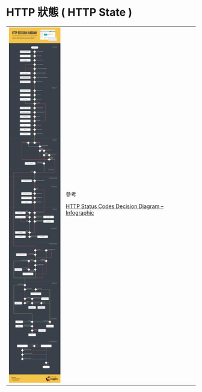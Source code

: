 # HTTP 狀態 ( HTTP State )

<table board=0>
    <tr>
        <td width="30%"><img src="./img/http-decision-diagram.png" /></td>
        <td width="70%>
            1
            2
            3
            4
            5
            6
            7
            8
            9
        </td>
    </tr>
</table>

## 參考

[HTTP Status Codes Decision Diagram – Infographic](https://www.loggly.com/blog/http-status-code-diagram/?fbclid=IwAR3nmQk4mcozTWkqHy_yY_Dj2oXJsQaEcKLU7hlyQZu9SHTlC7jteToakQg)

